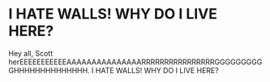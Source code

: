 # I HATE WALLS! WHY DO I LIVE HERE?
Hey all, Scott herEEEEEEEEEEEAAAAAAAAAAAAAAARRRRRRRRRRRRRRRRGGGGGGGGGGHHHHHHHHHHHHHH. I HATE WALLS! WHY DO I LIVE HERE?

